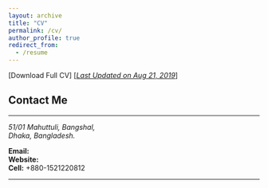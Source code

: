 ```yaml
---
layout: archive
title: "CV"
permalink: /cv/
author_profile: true
redirect_from:
  - /resume
---
```


[Download Full CV] [<ins>*Last Updated on Aug 21, 2019*</ins>]

## Contact Me
-------------
<address>

51/01 Mahuttuli, Bangshal, <br />
Dhaka, Bangladesh. <br /> 
</address> 

**Email:**  <br />
**Website:**  <br />
**Cell:** +880-1521220812 <br />




__________________________________________________________